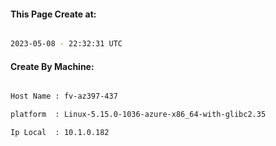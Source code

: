 
   
#### This Page Create at:

```bash

2023-05-08 - 22:32:31 UTC

```

#### Create By Machine:

```bash

Host Name : fv-az397-437

platform  : Linux-5.15.0-1036-azure-x86_64-with-glibc2.35

Ip Local  : 10.1.0.182

```

